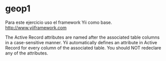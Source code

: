 # geop1
Para este ejercicio uso el framework Yii como base.
http://www.yiiframework.com

The Active Record attributes are named after the associated table columns in a case-sensitive manner. Yii automatically defines an attribute in Active Record for every column of the associated table. You should NOT redeclare any of the attributes. 